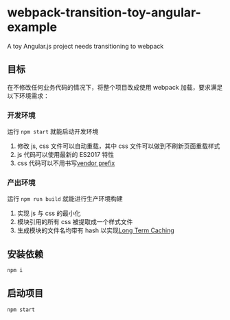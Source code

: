 # webpack-transition-toy-angular-example
A toy Angular.js project needs transitioning to webpack

## 目标

在不修改任何业务代码的情况下，将整个项目改成使用 webpack 加载，要求满足以下环境需求：

### 开发环境
运行 `npm start` 就能启动开发环境
1. 修改 js, css 文件可以自动重载，其中 css 文件可以做到不刷新页面重载样式
1. js 代码可以使用最新的 ES2017 特性
1. css 代码可以不用书写[vendor prefix](https://developer.mozilla.org/en-US/docs/Glossary/Vendor_Prefix)

### 产出环境
运行 `npm run build` 就能进行生产环境构建
1. 实现 js 与 css 的最小化
1. 模块引用的所有 css 被提取成一个样式文件
1. 生成模块的文件名均带有 hash 以实现[Long Term Caching](https://webpack.github.io/docs/long-term-caching.html)

## 安装依赖
```bash
npm i
```

## 启动项目
```bash
npm start
```
